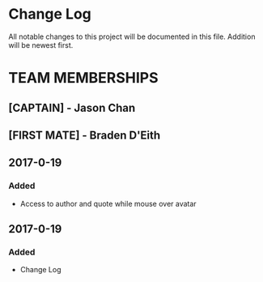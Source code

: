# Change Log
All notable changes to this project will be documented in this file.
Addition will be newest first.

# TEAM MEMBERSHIPS

## [CAPTAIN] - Jason Chan  
## [FIRST MATE] - Braden D'Eith  

## 2017-0-19 
### Added
- Access to author and quote while mouse over avatar 

## 2017-0-19 
### Added
- Change Log



